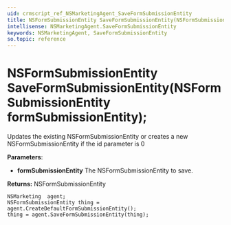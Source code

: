 ```yaml
---
uid: crmscript_ref_NSMarketingAgent_SaveFormSubmissionEntity
title: NSFormSubmissionEntity SaveFormSubmissionEntity(NSFormSubmissionEntity formSubmissionEntity);
intellisense: NSMarketingAgent.SaveFormSubmissionEntity
keywords: NSMarketingAgent, SaveFormSubmissionEntity
so.topic: reference
---
```


# NSFormSubmissionEntity SaveFormSubmissionEntity(NSFormSubmissionEntity formSubmissionEntity);

Updates the existing NSFormSubmissionEntity or creates a new NSFormSubmissionEntity if the id parameter is 0

**Parameters**:
 - **formSubmissionEntity** The NSFormSubmissionEntity to save.

**Returns:** NSFormSubmissionEntity

```crmscript
NSMarketing  agent;
NSFormSubmissionEntity thing = agent.CreateDefaultFormSubmissionEntity();
thing = agent.SaveFormSubmissionEntity(thing);
```

